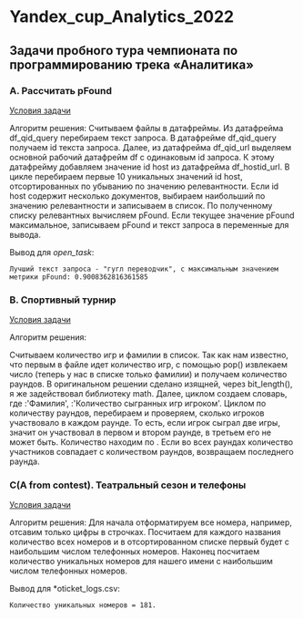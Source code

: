 # Yandex_cup_Analytics_2022
## Задачи пробного тура чемпионата по программированию  трека «Аналитика»
### A. Рассчитать pFound
[Условия задачи](https://yandex.ru/cup/analytics/analysis/)

Алгоритм решения:
Считываем файлы в датафреймы. Из датафрейма df_qid_query перебираем текст запроса. В датафрейме df_qid_query получаем id текста запроса. 
Далее, из датафрейма df_qid_url выделяем основной рабочий датафрейм df с одинаковым id запроса. 
К этому датафрейму добавляем значение id host из датафрейма df_hostid_url. 
В цикле перебираем первые 10 уникальных значений id host, отсортированных по убыванию по значению релевантности. 
Если id host содержит несколько документов, выбираем наибольший по значению релевантности и записываем в список. 
По полученному списку релевантных вычисляем pFound. Если текущее значение pFound максимальное, записываем pFound и текст запроса в переменные для вывода.


Вывод для *open_task*:
```
Лучший текст запроса - "гугл переводчик", с максимальным значением метрики pFound: 0.9008362816361585
```
### B. Спортивный турнир
[Условия задачи](https://yandex.ru/cup/analytics/analysis/)

Алгоритм решения:

Считываем количество игр и фамилии в список. Так как нам известно, что первым в файле идет количество игр, 
с помощью pop() извлекаем число (теперь у нас в списке только фамилии) и получаем количество раундов. 
В оригинальном решении сделано изящней, через bit_length(), я же задействовал библиотеку math.
Далее, циклом создаем словарь, где <key>:'Фамилия', <value>:'Количество сыгранных игр игроком'.
Циклом по количеству раундов, перебираем и проверяем, сколько игроков участвовало в каждом раунде. 
То есть, если игрок сыграл две игры, значит он участвовал в первом и втором раунде, в третьем его не может быть. 
Количество находим по <value>. Если во всех раундах количество участников совпадает с количеством раундов, возвращаем <key> последнего раунда.

### C(A from contest). Театральный сезон и телефоны
[Условия задачи](https://contest.yandex.ru/contest/18462/problems/C/)

Алгоритм решения:
Для начала отформатируем все номера, например, отсавим только цифры в строчках.
Посчитаем для каждого названия количество всех номеров и в отсортированном списке первый будет с наибольшим числом телефонных номеров.
Наконец посчитаем количество уникальных номеров для нашего имени с наибольшим числом телефонных номеров.

Вывод для *oticket_logs.csv:
```
Количество уникальных номеров = 181.
```








